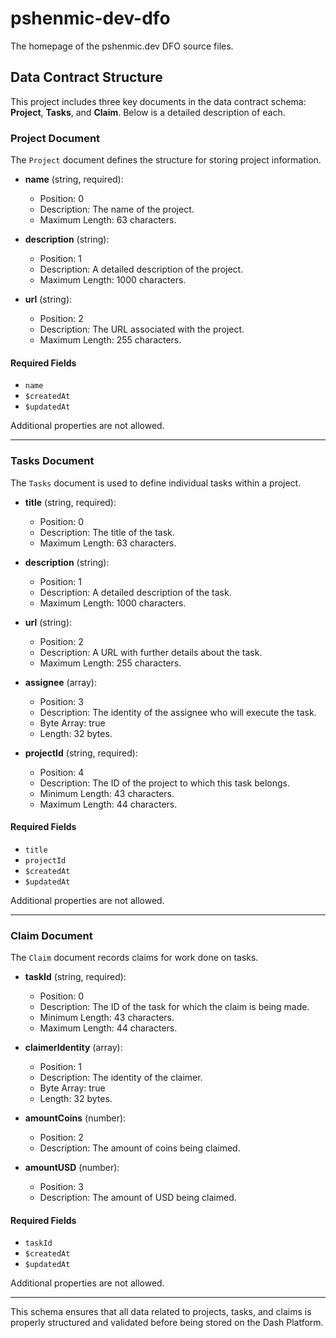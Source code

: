 # pshenmic-dev-dfo

The homepage of the pshenmic.dev DFO source files.

## Data Contract Structure

This project includes three key documents in the data contract schema: **Project**, **Tasks**, and **Claim**. Below is a detailed description of each.

### Project Document

The `Project` document defines the structure for storing project information.

- **name** (string, required):  
  - Position: 0  
  - Description: The name of the project.  
  - Maximum Length: 63 characters.
  
- **description** (string):  
  - Position: 1  
  - Description: A detailed description of the project.  
  - Maximum Length: 1000 characters.
  
- **url** (string):  
  - Position: 2  
  - Description: The URL associated with the project.  
  - Maximum Length: 255 characters.

#### Required Fields
- `name`
- `$createdAt`
- `$updatedAt`

Additional properties are not allowed.

---

### Tasks Document

The `Tasks` document is used to define individual tasks within a project.

- **title** (string, required):  
  - Position: 0  
  - Description: The title of the task.  
  - Maximum Length: 63 characters.
  
- **description** (string):  
  - Position: 1  
  - Description: A detailed description of the task.  
  - Maximum Length: 1000 characters.
  
- **url** (string):  
  - Position: 2  
  - Description: A URL with further details about the task.  
  - Maximum Length: 255 characters.
  
- **assignee** (array):  
  - Position: 3  
  - Description: The identity of the assignee who will execute the task.  
  - Byte Array: true  
  - Length: 32 bytes.
  
- **projectId** (string, required):  
  - Position: 4  
  - Description: The ID of the project to which this task belongs.  
  - Minimum Length: 43 characters.  
  - Maximum Length: 44 characters.

#### Required Fields
- `title`
- `projectId`
- `$createdAt`
- `$updatedAt`

Additional properties are not allowed.

---

### Claim Document

The `Claim` document records claims for work done on tasks.

- **taskId** (string, required):  
  - Position: 0  
  - Description: The ID of the task for which the claim is being made.  
  - Minimum Length: 43 characters.  
  - Maximum Length: 44 characters.
  
- **claimerIdentity** (array):  
  - Position: 1  
  - Description: The identity of the claimer.  
  - Byte Array: true  
  - Length: 32 bytes.
  
- **amountCoins** (number):  
  - Position: 2  
  - Description: The amount of coins being claimed.
  
- **amountUSD** (number):  
  - Position: 3  
  - Description: The amount of USD being claimed.

#### Required Fields
- `taskId`
- `$createdAt`
- `$updatedAt`

Additional properties are not allowed.

---

This schema ensures that all data related to projects, tasks, and claims is properly structured and validated before being stored on the Dash Platform.